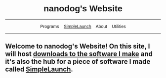 <h1 style="text-align:center"><span style="font-family:Tahoma,Geneva,sans-serif">nanodog&#39;s Website</span></h1>

<hr />
<p style="text-align:center"><span style="font-family:Lucida Sans Unicode,Lucida Grande,sans-serif">Programs&nbsp;&nbsp;&nbsp; <a href="./simplelaunch.html">SimpleLaunch</a>&nbsp;&nbsp;&nbsp; About&nbsp;&nbsp;&nbsp; Utilities</span></p>

<hr />
<h2>Welcome to nanodog&#39;s Website! On this site, I will host <a href="./programs.html">downloads to the software I make</a> and it&#39;s also the hub for a piece of software I made called <a href="./simplelaunch.html">SimpleLaunch</a>.</h2>
